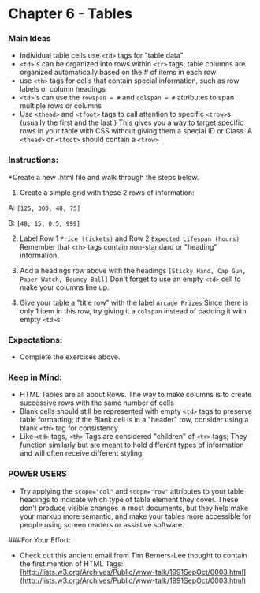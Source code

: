 # Chapter 6 - Tables

### Main Ideas

* Individual table cells use `<td>` tags for "table data"
* `<td>`'s can be organized into rows within `<tr>` tags; table columns are organized automatically based on the # of items in each row
* use `<th>` tags for cells that contain special information, such as row labels or column headings
* `<td>`'s can use the `rowspan = #` and `colspan = #` attributes to span multiple rows or columns
* Use `<thead>` and `<tfoot>` tags to call attention to specific `<trow>`s (usually the first and the last.) This gives you a way to target specific rows in your table with CSS without giving them a special ID or Class. A `<thead>` or `<tfoot>` should contain a `<trow>`

### Instructions:

*Create a new .html file and walk through the steps below.

1. Create a simple grid with these 2 rows of information:

A: `[125, 300, 40, 75]`

B: `[48, 15, 0.5, 999]`

2. Label Row 1 `Price (tickets)` and Row 2 `Expected Lifespan (hours)` Remember that `<th>` tags contain non-standard or "heading" information.

3. Add a headings row above with the headings `[Sticky Hand, Cap Gun, Paper Watch, Bouncy Ball]` Don't forget to use an empty `<td>` cell to make your columns line up.

4. Give your table a "title row" with the label `Arcade Prizes` Since there is only 1 item in this row, try giving it a `colspan` instead of padding it with empty `<td>`s

### Expectations:

- Complete the exercises above. 

### Keep in Mind:

* HTML Tables are all about Rows. The way to make columns is to create successive rows with the same number of cells
* Blank cells should still be represented with empty `<td>` tags to preserve table formatting; if the Blank cell is in a "header" row, consider using a blank `<th>` tag for consistency
* Like `<td>` tags, `<th>` Tags are considered "children" of `<tr>` tags; They function similarly but are meant to hold different types of information and will often receive different styling.

### POWER USERS

* Try applying the `scope="col"` and `scope="row"` attributes to your table headings to indicate which type of table element they cover. These don't produce visible changes in most documents, but they help make your markup more semantic, and make your tables more accessible for people using screen readers or assistive software.

###For Your Effort:

* Check out this ancient email from Tim Berners-Lee thought to contain the first mention of HTML Tags: [http://lists.w3.org/Archives/Public/www-talk/1991SepOct/0003.html](http://lists.w3.org/Archives/Public/www-talk/1991SepOct/0003.html)
